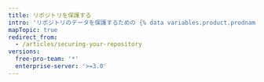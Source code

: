 ```yaml
---
title: リポジトリを保護する
intro: 'リポジトリのデータを保護するための {% data variables.product.prodname_secret_scanning %} のようなセキュリティ機能'
mapTopic: true
redirect_from:
  - /articles/securing-your-repository
versions:
  free-pro-team: '*'
  enterprise-server: '>=3.0'
---
```


